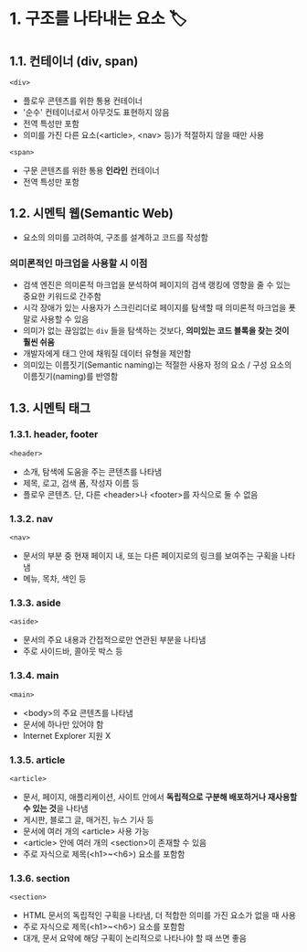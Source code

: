 # 1. 구조를 나타내는 요소 🏷

## 1.1. 컨테이너 (div, span)
 `<div>`
 - 플로우 콘텐츠를 위한 통용 컨테이너
 - '순수' 컨테이너로서 아무것도 표현하지 않음
 - 전역 특성만 포함
 - 의미를 가진 다른 요소(\<article>, \<nav> 등)가 적절하지 않을 때만 사용

 `<span>`
 - 구문 콘텐츠를 위한 통용 **인라인** 컨테이너
 - 전역 특성만 포함 

## 1.2. 시멘틱 웹(Semantic Web)
 - 요소의 의미를 고려하여, 구조를 설계하고 코드를 작성함

### 의미론적인 마크업을 사용할 시 이점
 - 검색 엔진은 의미론적 마크업을 분석하여 페이지의 검색 랭킹에 영향을 줄 수 있는 중요한 키워드로 간주함
 - 시각 장애가 있는 사용자가 스크린리더로 페이지를 탐색할 때 의미론적 마크업을 푯말로 사용할 수 있음
 - 의미가 없는 끊임없는 `div` 들을 탐색하는 것보다, **의미있는 코드 블록을 찾는 것이 훨씬 쉬움**
 - 개발자에게 태그 안에 채워질 데이터 유형을 제안함
 - 의미있는 이름짓기(Semantic naming)는 적절한 사용자 정의 요소 / 구성 요소의 이름짓기(naming)를 반영함

## 1.3. 시멘틱 태그
### 1.3.1. header, footer
 `<header>`
 - 소개, 탐색에 도움을 주는 콘텐츠를 나타냄
 - 제목, 로고, 검색 폼, 작성자 이름 등
 - 플로우 콘텐츠. 단, 다른 \<header>나 \<footer>를 자식으로 둘 수 없음

### 1.3.2. nav
 `<nav>`
 - 문서의 부분 중 현재 페이지 내, 또는 다른 페이지로의 링크를 보여주는 구획을 나타냄
 - 메뉴, 목차, 색인 등

### 1.3.3. aside
 `<aside>`
 - 문서의 주요 내용과 간접적으로만 연관된 부분을 나타냄
 - 주로 사이드바, 콜아웃 박스 등

### 1.3.4. main
 `<main>`
 - \<body>의 주요 콘텐츠를 나타냄
 - 문서에 하나만 있어야 함
 - Internet Explorer 지원 X


### 1.3.5. article
 `<article>`
 - 문서, 페이지, 애플리케이션, 사이트 안에서 **독립적으로 구분해 배포하거나 재사용할 수 있는 것**을 나타냄
 - 게시판, 블로그 글, 매거진, 뉴스 기사 등
 - 문서에 여러 개의 \<article> 사용 가능
 - \<article> 안에 여러 개의 \<section>이 존재할 수 있음
 - 주로 자식으로 제목(\<h1>~\<h6>) 요소를 포함함


### 1.3.6. section
 `<section>`
 - HTML 문서의 독립적인 구획을 나타냄, 더 적합한 의미를 가진 요소가 없을 때 사용
 - 주로 자식으로 제목(\<h1>~\<h6>) 요소를 포함함
 - 대개, 문서 요약에 해당 구획이 논리적으로 나타나야 할 때 쓰면 좋음